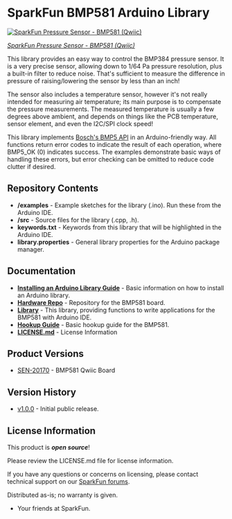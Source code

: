 SparkFun BMP581 Arduino Library
========================================
[![SparkFun Pressure Sensor - BMP581 (Qwiic) ](https://cdn.sparkfun.com/r/600-600/assets/learn_tutorials/2/5/5/0/SparkFun_Pressure_Sensor_BMP581_Qwiic-Thumbnail.jpg)](https://www.sparkfun.com/products/20170)

[*SparkFun Pressure Sensor - BMP581 (Qwiic)*](https://www.sparkfun.com/products/20170)

This library provides an easy way to control the BMP384 pressure sensor. It is a very precise sensor, allowing down to 1/64 Pa pressure resolution, plus a built-in filter to reduce noise. That's sufficient to measure the difference in pressure of raising/lowering the sensor by less than an inch!

The sensor also includes a temperature sensor, however it's not really intended for measuring air temperature; its main purpose is to compensate the pressure measurements. The measured temperature is usually a few degrees above ambient, and depends on things like the PCB temperature, sensor element, and even the I2C/SPI clock speed!

This library implements [Bosch's BMP5 API](https://github.com/BoschSensortec/BMP5-Sensor-API) in an Arduino-friendly way. All functions return error codes to indicate the result of each operation, where BMP5_OK (0) indicates success. The examples demonstrate basic ways of handling these errors, but error checking can be omitted to reduce code clutter if desired.

## Repository Contents
* **/examples** - Example sketches for the library (.ino). Run these from the Arduino IDE.
* **/src** - Source files for the library (.cpp, .h).
* **keywords.txt** - Keywords from this library that will be highlighted in the Arduino IDE.
* **library.properties** - General library properties for the Arduino package manager.

## Documentation
* **[Installing an Arduino Library Guide](https://learn.sparkfun.com/tutorials/installing-an-arduino-library)** - Basic information on how to install an Arduino library.
* **[Hardware Repo](https://github.com/sparkfun/SparkFun_Qwiic_Pressure_Sensor_BMP581)** - Repository for the BMP581 board.
* **[Library](https://github.com/sparkfun/SparkFun_BMP581_Arduino_Library)** - This library, providing functions to write applications for the BMP581 with Arduino IDE.
* **[Hookup Guide](https://learn.sparkfun.com/tutorials/qwiic-pressure-sensor-bmp581-hookup-guide)** - Basic hookup guide for the BMP581.
* **[LICENSE.md](./LICENSE.md)** - License Information

## Product Versions
* [SEN-20170](https://www.sparkfun.com/products/20170) - BMP581 Qwiic Board

## Version History

* [v1.0.0](https://github.com/sparkfun/SparkFun_BMP581_Arduino_Library/releases/tag/v1.0.0) - Initial public release.

## License Information

This product is _**open source**_! 

Please review the LICENSE.md file for license information. 

If you have any questions or concerns on licensing, please contact technical support on our [SparkFun forums](https://forum.sparkfun.com/viewforum.php?f=152).

Distributed as-is; no warranty is given.

- Your friends at SparkFun.

_<COLLABORATION CREDIT>_